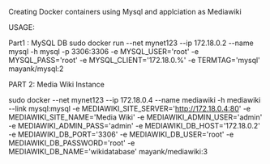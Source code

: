 Creating Docker containers using Mysql and applciation as Mediawiki

USAGE:

Part1 : MySQL DB
sudo docker run --net mynet123 --ip 172.18.0.2 --name mysql -h mysql -p 3306:3306 -e MYSQL_USER='root' -e MYSQL_PASS='root' -e MYSQL_CLIENT='172.18.0.%' -e TERMTAG='mysql' mayank/mysql:2

PART 2: Media Wiki Instance

sudo docker --net mynet123 --ip 172.18.0.4 --name mediawiki -h mediawiki --link mysql:mysql -e MEDIAWIKI_SITE_SERVER='http://172.18.0.4:80' -e MEDIAWIKI_SITE_NAME='Media Wiki' -e MEDIAWIKI_ADMIN_USER='admin' -e MEDIAWIKI_ADMIN_PASS='admin' -e MEDIAWIKI_DB_HOST='172.18.0.2' -e MEDIAWIKI_DB_PORT='3306' -e MEDIAWIKI_DB_USER='root' -e MEDIAWIKI_DB_PASSWORD='root' -e MEDIAWIKI_DB_NAME='wikidatabase' mayank/mediawiki:3
